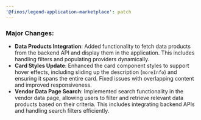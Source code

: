 ```yaml
---
'@finos/legend-application-marketplace': patch
---
```


### Major Changes:

- **Data Products Integration**: Added functionality to fetch data products from the backend API and display them in the application. This includes handling filters and populating providers dynamically.
- **Card Styles Update**: Enhanced the card component styles to support hover effects, including sliding up the description (`moreInfo`) and ensuring it spans the entire card. Fixed issues with overlapping content and improved responsiveness.
- **Vendor Data Page Search**: Implemented search functionality in the vendor data page, allowing users to filter and retrieve relevant data products based on their criteria. This includes integrating backend APIs and handling search filters efficiently.
